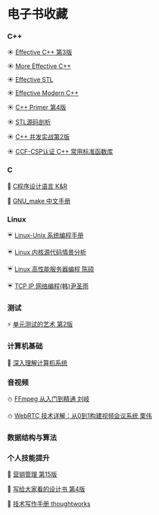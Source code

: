 # 电子书收藏
### C++
:sunny: [Effective C++ 第3版](https://ebook-1301626360.cos.ap-nanjing.myqcloud.com/cpp/Effective%20C%2B%2B%E4%B8%AD%E6%96%87%E7%89%88%28%E7%AC%AC%E4%B8%89%E7%89%88%29.pdf)

:sunny: [More Effective C++](https://ebook-1301626360.cos.ap-nanjing.myqcloud.com/cpp/More%20Effective%20C%2B%2B%E4%B8%AD%E6%96%87%E7%89%88.pdf)

:sunny: [Effective STL](https://ebook-1301626360.cos.ap-nanjing.myqcloud.com/cpp/Effective%20STL%EF%BC%88%E4%B8%AD%E6%96%87%E7%89%88%EF%BC%89.pdf)

:sunny: [Effective Modern C++](https://ebook-1301626360.cos.ap-nanjing.myqcloud.com/cpp/Effective%20Modern%20C%2B%2B.pdf)

:sunny: [C++ Primer 第4版](https://ebook-1301626360.cos.ap-nanjing.myqcloud.com/cpp/C%2B%2BPrimer%E4%B8%AD%E6%96%87%E7%89%88%28%E7%AC%AC4%E7%89%88%29.pdf)

:sunny: [STL源码剖析](https://ebook-1301626360.cos.ap-nanjing.myqcloud.com/cpp/STL%E6%BA%90%E7%A0%81%E5%89%96%E6%9E%90.pdf)

:sunny: [C++ 并发实战第2版](https://ebook-1301626360.cos.ap-nanjing.myqcloud.com/cpp/C%2B%2B%E5%B9%B6%E5%8F%91%E7%BC%96%E7%A8%8B%E5%AE%9E%E6%88%98%E7%AC%AC2%E7%89%88.pdf)

:sunny: [CCF-CSP认证 C++ 常用标准函数库](https://ebook-1301626360.cos.ap-nanjing.myqcloud.com/cpp/CCF-CSP%E8%AE%A4%E8%AF%81C%2B%2B%E5%B8%B8%E7%94%A8%E6%A0%87%E5%87%86%E5%BA%93%E5%87%BD%E6%95%B0.pdf)

### C
:jack_o_lantern: [C程序设计语言 K&R](https://ebook-1301626360.cos.ap-nanjing.myqcloud.com/c/C%E7%A8%8B%E5%BA%8F%E8%AE%BE%E8%AE%A1%E8%AF%AD%E8%A8%80%28K%26R%29%E6%B8%85%E6%99%B0%E4%B8%AD%E6%96%87%E7%89%88.pdf)

:jack_o_lantern: [GNU_make 中文手册](https://ebook-1301626360.cos.ap-nanjing.myqcloud.com/c/GNU_make%E4%B8%AD%E6%96%87%E6%89%8B%E5%86%8C.pdf)

### Linux
:umbrella: [Linux-Unix 系统编程手册](https://ebook-1301626360.cos.ap-nanjing.myqcloud.com/linux/LINUX-Unix%E7%B3%BB%E7%BB%9F%E7%BC%96%E7%A8%8B%E6%89%8B%E5%86%8C.pdf)

:umbrella: [Linux 内核源代码情景分析](https://ebook-1301626360.cos.ap-nanjing.myqcloud.com/linux/Linux%E5%86%85%E6%A0%B8%E6%BA%90%E4%BB%A3%E7%A0%81%E6%83%85%E6%99%AF%E5%88%86%E6%9E%90.pdf)

:umbrella: [Linux 高性能服务器编程 陈硕](https://ebook-1301626360.cos.ap-nanjing.myqcloud.com/linux/Linux%E9%AB%98%E6%80%A7%E8%83%BD%E6%9C%8D%E5%8A%A1%E5%99%A8%E7%BC%96%E7%A8%8B.pdf)

:umbrella: [TCP IP 网络编程(韩)尹圣雨](https://ebook-1301626360.cos.ap-nanjing.myqcloud.com/linux/%E3%80%8ATCP%20IP%E7%BD%91%E7%BB%9C%E7%BC%96%E7%A8%8B%E3%80%8B%28%E9%9F%A9%29%E5%B0%B9%E5%9C%A3%E9%9B%A8.pdf)

### 测试
:zap: [单元测试的艺术 第2版](https://ebook-1301626360.cos.ap-nanjing.myqcloud.com/test/%E5%8D%95%E5%85%83%E6%B5%8B%E8%AF%95%E7%9A%84%E8%89%BA%E6%9C%AF%28%E7%AC%AC2%E7%89%88%29.pdf)

### 计算机基础
:tanabata_tree: [深入理解计算机系统](https://ebook-1301626360.cos.ap-nanjing.myqcloud.com/cs/%E6%B7%B1%E5%85%A5%E7%90%86%E8%A7%A3%E8%AE%A1%E7%AE%97%E6%9C%BA%E7%B3%BB%E7%BB%9F.pdf)

### 音视频
:snowman: [FFmpeg 从入门到精通 刘岐](https://ebook-1301626360.cos.ap-nanjing.myqcloud.com/av/FFmpeg%E4%BB%8E%E5%85%A5%E9%97%A8%E5%88%B0%E7%B2%BE%E9%80%9A%20by%20%E5%88%98%E6%AD%A7%20%E8%B5%B5%E6%96%87%E6%9D%B0%20.pdf)

:snowman: [WebRTC 技术详解：从0到1构建视频会议系统 栗伟](https://ebook-1301626360.cos.ap-nanjing.myqcloud.com/av/WebRTC%E6%8A%80%E6%9C%AF%E8%AF%A6%E8%A7%A3%EF%BC%9A%E4%BB%8E0%E5%88%B01%E6%9E%84%E5%BB%BA%E5%A4%9A%E4%BA%BA%E8%A7%86%E9%A2%91%E4%BC%9A%E8%AE%AE%E7%B3%BB%E7%BB%9F%20%28%E6%A0%97%E4%BC%9F%29%20.pdf)

### 数据结构与算法

### 个人技能提升
:school_satchel: [营销管理 第15版](https://ebook-1301626360.cos.ap-nanjing.myqcloud.com/skill/%E8%90%A5%E9%94%80%E7%AE%A1%E7%90%86%EF%BC%88%E7%AC%AC15%E7%89%88%EF%BC%89%20by%20%E8%8F%B2%E5%88%A9%E6%99%AE%E2%80%A2%E7%A7%91%E7%89%B9%E5%8B%92.pdf)

:school_satchel: [写给大家看的设计书 第4版](https://ebook-1301626360.cos.ap-nanjing.myqcloud.com/skill/%E5%86%99%E7%BB%99%E5%A4%A7%E5%AE%B6%E7%9C%8B%E7%9A%84%E8%AE%BE%E8%AE%A1%E4%B9%A6%20-%E7%AC%AC%E5%9B%9B%E7%89%88.pdf)

:school_satchel: [技术写作手册 thoughtworks](https://ebook-1301626360.cos.ap-nanjing.myqcloud.com/skill/%E6%8A%80%E6%9C%AF%E5%86%99%E4%BD%9C%E6%89%8B%E5%86%8C-ebook.pdf)
### 
